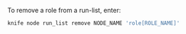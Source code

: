 To remove a role from a run-list, enter:

```bash
knife node run_list remove NODE_NAME 'role[ROLE_NAME]'
```
